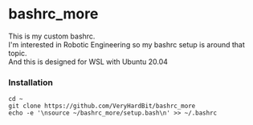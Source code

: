 # bashrc_more
This is my custom bashrc.<br>
I'm interested in Robotic Engineering so my bashrc setup is around that topic.<br>
And this is designed for WSL with Ubuntu 20.04<br>


### Installation
```
cd ~
git clone https://github.com/VeryHardBit/bashrc_more
echo -e '\nsource ~/bashrc_more/setup.bash\n' >> ~/.bashrc
```